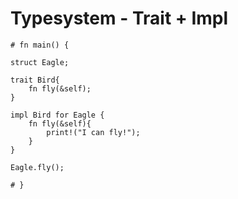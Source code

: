 # Typesystem - Trait + Impl

```rust,editable
# fn main() {

struct Eagle;

trait Bird{
    fn fly(&self);
}

impl Bird for Eagle {
    fn fly(&self){
        print!("I can fly!");
    }
}

Eagle.fly();

# }
```

<!-- > :bulb: **Tip:** Remember to appreciate the little things in life. -->
